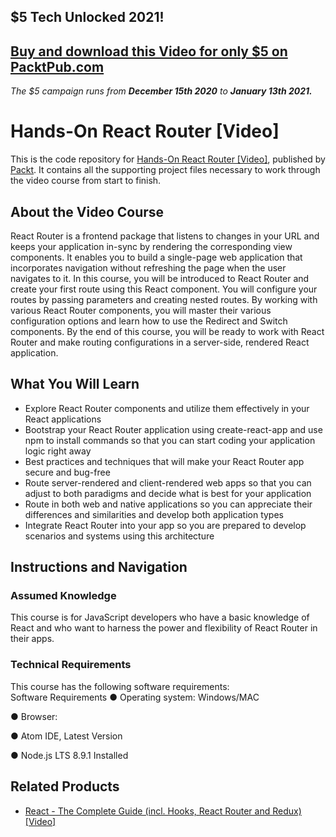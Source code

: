 ## $5 Tech Unlocked 2021!
[Buy and download this Video for only $5 on PacktPub.com](https://www.packtpub.com/product/hands-on-react-router-video/9781789950441)
-----
*The $5 campaign         runs from __December 15th 2020__ to __January 13th 2021.__*

# Hands-On React Router	[Video]
This is the code repository for [Hands-On React Router [Video]](https://www.packtpub.com/programming/hands-on-react-router-video), published by [Packt](https://www.packtpub.com/?utm_source=github). It contains all the supporting project files necessary to work through the video course from start to finish.
## About the Video Course
	
React Router is a frontend package that listens to changes in your URL and keeps your application in-sync by rendering the corresponding view components. It enables you to build a single-page web application that incorporates navigation without refreshing the page when the user navigates to it.
In this course, you will be introduced to React Router and create your first route using this React component. You will configure your routes by passing parameters and creating nested routes. By working with various React Router components, you will master their various configuration options and learn how to use the Redirect and Switch components.
By the end of this course, you will be ready to work with React Router and make routing configurations in a server-side, rendered React application.


<H2>What You Will Learn</H2>
<DIV class=book-info-will-learn-text>
<UL>
<LI>Explore React Router components and utilize them effectively in your React applications
<LI>Bootstrap your React Router application using create-react-app and use npm to install commands so that you can start coding your application logic right away
<LI>Best practices and techniques that will make your React Router app secure and bug-free
<LI>Route server-rendered and client-rendered web apps so that you can adjust to both paradigms and decide what is best for your application
<LI>Route in both web and native applications so you can appreciate their differences and similarities and develop both application types
<LI>Integrate React Router into your app so you are prepared to develop scenarios and systems using this architecture</LI></UL></DIV>

## Instructions and Navigation
### Assumed Knowledge
This course is for JavaScript developers who have a basic knowledge of React and who want to harness the power and flexibility of React Router in their apps.	
### Technical Requirements
This course has the following software requirements:<br/>
Software Requirements
●        Operating system: Windows/MAC

●        Browser:

●        Atom IDE, Latest Version

●        Node.js LTS 8.9.1 Installed


## Related Products
* [React - The Complete Guide (incl. Hooks, React Router and Redux)[Video]](https://www.packtpub.com/application-development/react-complete-guide-incl-hooks-react-router-and-redux-video)


